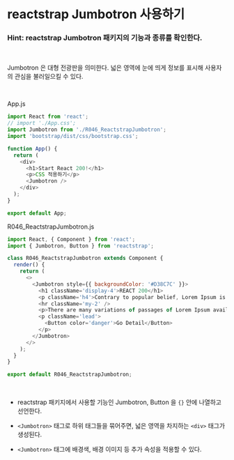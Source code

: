 # reactstrap Jumbotron 사용하기

### Hint: reactstrap Jumbotron 패키지의 기능과 종류를 확인한다.

<br>

Jumbotron 은 대형 전광판을 의미한다. 넓은 영역에 눈에 띄게 정보를 표시해 사용자의 관심을 불러일으킬 수 있다.

<br>

App.js

```js
import React from 'react';
// import './App.css';
import Jumbotron from './R046_ReactstrapJumbotron';
import 'bootstrap/dist/css/bootstrap.css';

function App() {
  return (
    <div>
      <h1>Start React 200!</h1>
      <p>CSS 적용하기</p>
      <Jumbotron />
    </div>
  );
}

export default App;
```

R046_ReactstrapJumbotron.js

```js
import React, { Component } from 'react';
import { Jumbotron, Button } from 'reactstrap';

class R046_ReactstrapJumbotron extends Component {
  render() {
    return (
      <>
        <Jumbotron style={{ backgroundColor: '#D38C7C' }}>
          <h1 className='display-4'>REACT 200</h1>
          <p className='h4'>Contrary to popular belief, Lorem Ipsum is not simply random text.</p>
          <hr className='my-2' />
          <p>There are many variations of passages of Lorem Ipsum available.</p>
          <p className='lead'>
            <Button color='danger'>Go Detail</Button>
          </p>
        </Jumbotron>
      </>
    );
  }
}

export default R046_ReactstrapJumbotron;
```

<br>

- reactstrap 패키지에서 사용할 기능인 Jumbotron, Button 을 `{}` 안에 나열하고 선언한다.

- `<Jumbotron>` 태그로 하위 태그들을 묶어주면, 넓은 영역을 차지하는 `<div>` 태그가 생성된다.

- `<Jumbotron>` 태그에 배경색, 배경 이미지 등 추가 속성을 적용할 수 있다.
